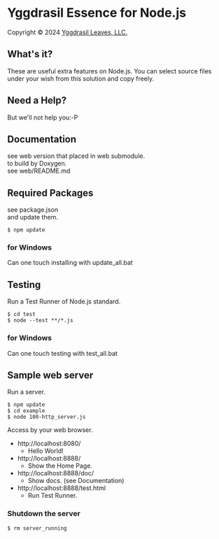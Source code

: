 ﻿# Yggdrasil Essence for Node.js

Copyright © 2024 [Yggdrasil Leaves, LLC.](https://yggdrasil-leaves.com)

## What's it?

These are useful extra features on Node.js.
You can select source files under your wish from this solution and copy freely.

## Need a Help?

But we'll not help you:-P

## Documentation

see web version that placed in web submodule.  
to build by Doxygen.  
see web/README.md  

## Required Packages

see package.json  
and update them.
```
$ npm update
```

### for Windows

Can one touch installing with update_all.bat

## Testing

Run a Test Runner of Node.js standard.  
```
$ cd test
$ node --test **/*.js
```

### for Windows

Can one touch testing with test_all.bat

## Sample web server

Run a server.  
```
$ npm update
$ cd example
$ node 100-http_server.js
```

Access by your web browser.  

- http://localhost:8080/
	- Hello World!
- http://localhost:8888/
	- Show the Home Page.
- http://localhost:8888/doc/
	- Show docs. (see Documentation)
- http://localhost:8888/test.html
	- Run Test Runner.

### Shutdown the server

```
$ rm server_running
```
